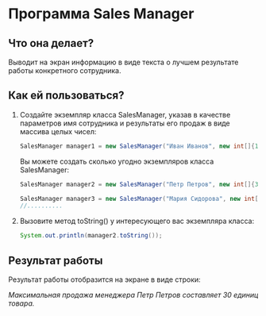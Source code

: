 # **Программа Sales Manager**


## Что она делает?

Выводит на экран информацию в виде текста о лучшем результате работы конкретного сотрудника.

## Как ей пользоваться?
1. Создайте экземпляр класса SalesManager, указав в качестве параметров имя сотрудника и результаты его продаж в виде массива целых чисел: 


    ```java
    SalesManager manager1 = new SalesManager("Иван Иванов", new int[]{10, 40, 60});
    ```
    Вы можете создать сколько угодно экземпляров класса SalesManager:

    ```java
    SalesManager manager2 = new SalesManager("Петр Петров", new int[]{30, 4, 1} );

    SalesManager manager3 = new SalesManager("Мария Сидорова", new int[]{10, 5, 10});
    //..........
    ```

1. Вызовите метод toString() у интересующего вас экземпляра класса:
    ```java
    System.out.println(manager2.toString());

    ```


## Результат работы
Результат работы отобразится на экране в виде строки: 

*Максимальная продажа менеджера Петр Петров cоставляет 30 единиц товара.*